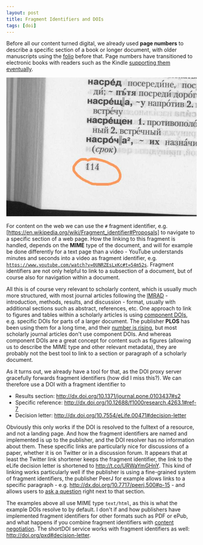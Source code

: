 ```yaml
---
layout: post
title: Fragment Identifiers and DOIs
tags: [doi]
---
```


Before all our content turned digital, we already used **page numbers** to describe a specific section of a book or longer document, with older manuscripts using the [folio](https://en.wikipedia.org/wiki/Folio) before that. Page numbers have transitioned to electronic books with readers such as the Kindle [supporting them eventually](http://pogue.blogs.nytimes.com/2011/02/08/page-numbers-for-kindle-books-an-imperfect-solution/?_php=true&_type=blogs&_r=0).<!--more-->

![Folio from [Wikimedia Commons](http://commons.wikimedia.org/wiki/File:Folio_(number).jpg)](/images/Folio_(number).jpg)

For content on the web we can use the `#` fragment identifier, e.g. [https://en.wikipedia.org/wiki/Fragment_identifier#Proposals] to navigate to a specific section of a web page. How the linking to this fragment is handled, depends on the **MIME** type of the document, and will for example be done differently for a text page than a video - YouTube understands minutes and seconds into a video as fragment identifier, e.g. [`https://www.youtube.com/watch?v=0UNRZEsLxKc#t=54m52s`](https://www.youtube.com/watch?v=0UNRZEsLxKc#t=54m52s). Fragment identifiers are not only helpful to link to a subsection of a document, but of course also for navigation within a document.

All this is of course very relevant to scholarly content, which is usually much more structured, with most journal articles following the [IMRAD](https://en.wikipedia.org/wiki/IMRAD) - introduction, methods, results, and discussion - format, usually with additional sections such as abstract, references, etc. One approach to link to figures and tables within a scholarly articles is using [component DOIs](http://blogs.plos.org/mfenner/2011/03/26/direct-links-to-figures-and-tables-using-component-dois/), e.g. specific DOIs for parts of a larger document. The publisher **PLOS** has been using them for a long time, and their [number is rising](http://blog.martinfenner.org/2014/07/24/dont-reinvent-the-wheel/), but most scholarly journal articles don't use component DOIs. And whereas component DOIs are a great concept for content such as figures (allowing us to describe the MIME type and other relevant metadata), they are probably not the best tool to link to a section or paragraph of a scholarly document.

As it turns out, we already have a tool for that, as the DOI proxy server gracefully forwards fragment identifiers (how did I miss this?). We can therefore use a DOI with a fragment identifier to

* Results section: <http://dx.doi.org/10.1371/journal.pone.0103437#s2>
* Specific reference: <http://dx.doi.org/10.12688/f1000research.4263.1#ref-7>
* Decision letter: <http://dx.doi.org/10.7554/eLife.00471#decision-letter>

Obviously this only works if the DOI is resolved to the fulltext of a resource, and not a landing page. And how the fragment identifiers are named and implemented is up to the publisher, and the DOI resolver has no information about them. These specific links are particularly nice for discussions of a paper, whether it is on Twitter or in a discussion forum. It appears that at least the Twitter link shortener keeps the fragment identifier, the link to the eLife decision letter is shortened to <http://t.co/URWaYmGHnY>. This kind of linking works particularly well if the publisher is using a fine-grained system of fragment identifiers, the publisher PeerJ for example allows links to a specific paragraph - e.g. <http://dx.doi.org/10.7717/peerj.500#p-15> - and allows users to [ask a question](http://blog.peerj.com/post/62886292466/peerj-questions-a-new-way-to-never-publish-forget) right next to that section.

The examples above all use MIME type `text/html`, as this is what the example DOIs resolve to by default. I don't if and how publishers have implemented fragment identifiers for other formats such as PDF or ePub, and what happens if you combine fragment identifiers with [content negotiation](http://www.crosscite.org/cn/). The shortDOI service works with fragment identifiers as well: <http://doi.org/pxd#decision-letter>.
